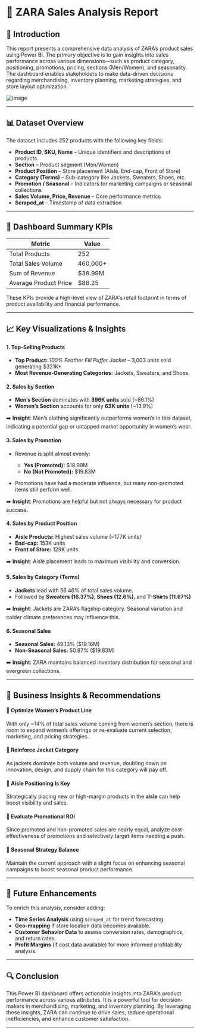 # **🧾 ZARA Sales Analysis Report**

## **📌 Introduction**

This report presents a comprehensive data analysis of ZARA’s product sales using Power BI. The primary objective is to gain insights into sales performance across various dimensions—such as product category, positioning, promotions, pricing, sections (Men/Women), and seasonality. The dashboard enables stakeholders to make data-driven decisions regarding merchandising, inventory planning, marketing strategies, and store layout optimization.

![image](https://github.com/user-attachments/assets/2a341ca3-bdea-4ff4-bc28-4ddb058a381c)

---

## **📊 Dataset Overview**

The dataset includes 252 products with the following key fields:

* **Product ID, SKU, Name** – Unique identifiers and descriptions of products
* **Section** – Product segment (Men/Women)
* **Product Position** – Store placement (Aisle, End-cap, Front of Store)
* **Category (Terms)** – Sub-category like Jackets, Sweaters, Shoes, etc.
* **Promotion / Seasonal** – Indicators for marketing campaigns or seasonal collections
* **Sales Volume, Price, Revenue** – Core performance metrics
* **Scraped\_at** – Timestamp of data extraction

---

## **📝 Dashboard Summary KPIs**

| Metric                | Value    |
| --------------------- | -------- |
| Total Products        | 252      |
| Total Sales Volume    | 460,000+ |
| Sum of Revenue        | \$38.99M |
| Average Product Price | \$86.25  |

These KPIs provide a high-level view of ZARA's retail footprint in terms of product availability and financial performance.

---

## **📈 Key Visualizations & Insights**

#### 1. **Top-Selling Products**

* **Top Product:** *100% Feather Fill Puffer Jacket* – 3,003 units sold generating \$321K+
* **Most Revenue-Generating Categories:** Jackets, Sweaters, and Shoes.

#### 2. **Sales by Section**

* **Men’s Section** dominates with **396K units** sold (\~86.1%)
* **Women’s Section** accounts for only **63K units** (\~13.9%)

➡️ **Insight**: Men’s clothing significantly outperforms women’s in this dataset, indicating a potential gap or untapped market opportunity in women’s wear.

#### 3. **Sales by Promotion**

* Revenue is split almost evenly:

  * **Yes (Promoted):** \$18.99M
  * **No (Not Promoted):** \$19.83M
* Promotions have had a moderate influence, but many non-promoted items still perform well.

➡️ **Insight**: Promotions are helpful but not always necessary for product success.

#### 4. **Sales by Product Position**

* **Aisle Products:** Highest sales volume (\~177K units)
* **End-cap:** 153K units
* **Front of Store:** 129K units

➡️ **Insight**: Aisle placement leads to maximum visibility and conversion.

#### 5. **Sales by Category (Terms)**

* **Jackets** lead with 56.46% of total sales volume.
* Followed by **Sweaters (16.37%)**, **Shoes (12.6%)**, and **T-Shirts (11.67%)**

➡️ **Insight**: Jackets are ZARA’s flagship category. Seasonal variation and colder climate preferences may influence this.

#### 6. **Seasonal Sales**

* **Seasonal Sales:** 49.13% (\$19.16M)
* **Non-Seasonal Sales:** 50.87% (\$19.83M)

➡️ **Insight**: ZARA maintains balanced inventory distribution for seasonal and evergreen collections.

---

## **🧩 Business Insights & Recommendations**

#### 🔹 **Optimize Women’s Product Line**

With only \~14% of total sales volume coming from women’s section, there is room to expand women’s offerings or re-evaluate current selection, marketing, and pricing strategies.

#### 🔹 **Reinforce Jacket Category**

As jackets dominate both volume and revenue, doubling down on innovation, design, and supply chain for this category will pay off.

#### 🔹 **Aisle Positioning Is Key**

Strategically placing new or high-margin products in the **aisle** can help boost visibility and sales.

#### 🔹 **Evaluate Promotional ROI**

Since promoted and non-promoted sales are nearly equal, analyze cost-effectiveness of promotions and selectively target items needing a push.

#### 🔹 **Seasonal Strategy Balance**

Maintain the current approach with a slight focus on enhancing seasonal campaigns to boost seasonal product performance.

---

## **🚀 Future Enhancements**

To enrich this analysis, consider adding:

* **Time Series Analysis** using `Scraped_at` for trend forecasting.
* **Geo-mapping** if store location data becomes available.
* **Customer Behavior Data** to assess conversion rates, demographics, and return rates.
* **Profit Margins** (if cost data available) for more informed profitability analysis.

---

## **🔍 Conclusion**

This Power BI dashboard offers actionable insights into ZARA's product performance across various attributes. It is a powerful tool for decision-makers in merchandising, marketing, and inventory planning. By leveraging these insights, ZARA can continue to drive sales, reduce operational inefficiencies, and enhance customer satisfaction.

---
